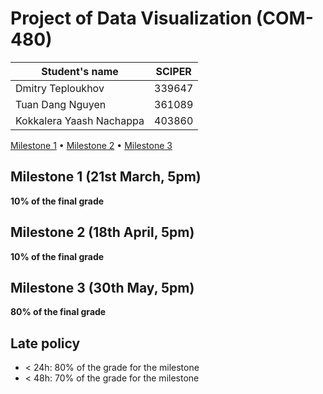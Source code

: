 # Project of Data Visualization (COM-480)

| Student's name | SCIPER |
| -------------- | ------ |
| Dmitry Teploukhov | 339647 |
| Tuan Dang Nguyen | 361089 |
| Kokkalera Yaash Nachappa | 403860 |

[Milestone 1](#milestone-1) • [Milestone 2](#milestone-2) • [Milestone 3](#milestone-3)

## Milestone 1 (21st March, 5pm)

**10% of the final grade**

## Milestone 2 (18th April, 5pm)

**10% of the final grade**


## Milestone 3 (30th May, 5pm)

**80% of the final grade**


## Late policy

- < 24h: 80% of the grade for the milestone
- < 48h: 70% of the grade for the milestone

